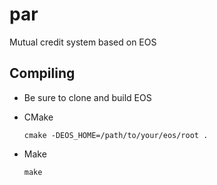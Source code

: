 # par
Mutual credit system based on EOS 

## Compiling

- Be sure to clone and build EOS

- CMake
  ```
  cmake -DEOS_HOME=/path/to/your/eos/root .
  ```
- Make
  ```
  make
  ```  
  

